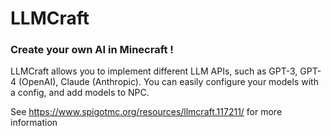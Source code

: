 # LLMCraft
### Create your own AI in Minecraft !

LLMCraft allows you to implement different LLM APIs, such as GPT-3, GPT-4 (OpenAI), Claude (Anthropic).
You can easily configure your models with a config, and add models to NPC. 

See https://www.spigotmc.org/resources/llmcraft.117211/ for more information
